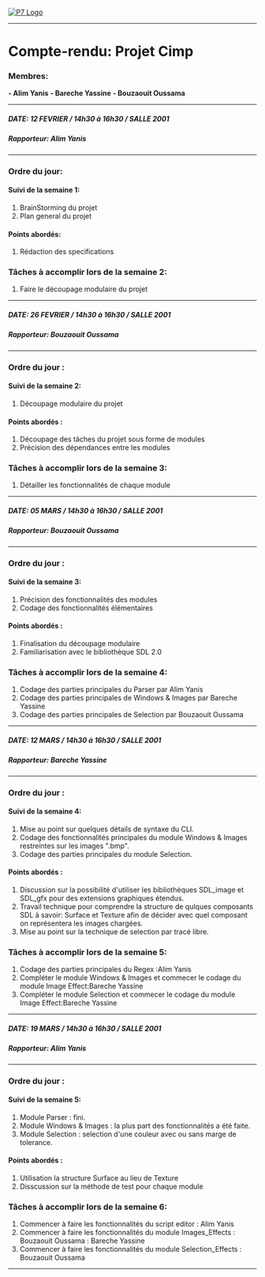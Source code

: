 [![P7 Logo](http://www.ciup.fr/wp-content/uploads/2013/10/Universit%C3%A9-Paris-Diderot.jpg "P7 Logo")](http://www.ciup.fr/wp-content/uploads/2013/10/Universit%C3%A9-Paris-Diderot.jpg "P7 Logo")

------------


# Compte-rendu: Projet Cimp
### Membres:  
**- Alim Yanis**
**- Bareche Yassine**
**- Bouzaouit Oussama**

------------


##### DATE: 12 FEVRIER / 14h30 à 16h30 / SALLE 2001
##### Rapporteur: Alim Yanis

------------


### Ordre du jour:
#### Suivi de la semaine 1: 
1. BrainStorming du projet
2. Plan general du projet

#### Points abordés: 
1. Rédaction des specifications

### Tâches à accomplir lors de la semaine 2:
1. Faire le découpage modulaire du projet




------------


##### DATE: 26 FEVRIER / 14h30 à 16h30 / SALLE 2001
##### Rapporteur: Bouzaouit Oussama

------------


### Ordre du jour :
#### Suivi de la semaine 2: 
1. Découpage modulaire du projet

#### Points abordés  : 
1. Découpage des tâches du projet sous forme de modules
2. Précision des dépendances entre les modules

### Tâches à accomplir lors de la semaine 3:
1. Détailler les fonctionnalités de chaque module




------------


##### DATE: 05 MARS / 14h30 à 16h30 / SALLE 2001
##### Rapporteur: Bouzaouit Oussama

------------


### Ordre du jour :
#### Suivi de la semaine 3:
1. Précision des fonctionnalités des modules
2. Codage des fonctionnalités élémentaires

#### Points abordés  : 
1. Finalisation du découpage modulaire
2. Familiarisation avec le bibliothèque SDL 2.0

### Tâches à accomplir lors de la semaine 4:
1. Codage des parties principales du Parser par Alim Yanis
2. Codage des parties principales de Windows & Images par Bareche Yassine
3. Codage des parties principales de Selection par Bouzaouit Oussama

------------


##### DATE: 12 MARS / 14h30 à 16h30 / SALLE 2001
##### Rapporteur: Bareche Yassine

------------


### Ordre du jour :
#### Suivi de la semaine 4:
1. Mise au point sur quelques détails de syntaxe du CLI.
2. Codage des fonctionnalités principales du module Windows & Images restreintes sur les images ".bmp".
3. Codage des parties principales du module Selection.

#### Points abordés  : 
1. Discussion sur la possibilité d'utiliser les bibliothèques SDL_image et SDL_gfx pour des extensions graphiques étendus.
2. Travail technique pour comprendre la structure de qulques composants SDL à savoir: Surface et Texture afin de décider avec quel composant on représentera les images chargées.
3. Mise au point sur la technique de selection par tracé libre.

### Tâches à accomplir lors de la semaine 5:
1. Codage des parties principales du Regex :Alim Yanis
2. Compléter le module Windows & Images et commecer le codage du module Image Effect:Bareche Yassine
3. Compléter le module Selection et commecer le codage du module Image Effect:Bareche Yassine


------------


##### DATE: 19 MARS / 14h30 à 16h30 / SALLE 2001
##### Rapporteur: Alim Yanis

------------


### Ordre du jour :
#### Suivi de la semaine 5:
1. Module Parser : fini. 
2. Module Windows & Images : la plus part des fonctionnalités a été faite.
3. Module Selection : selection d'une couleur avec ou sans marge de tolerance.

#### Points abordés  : 
1. Utilisation la structure Surface au lieu de Texture
2. Disscussion sur la méthode de test pour chaque module

### Tâches à accomplir lors de la semaine 6:
1. Commencer à faire les fonctionnalités du script editor : Alim Yanis
2. Commencer à faire les fonctionnalités du module Images_Effects : Bouzaouit Oussama : Bareche Yassine
3. Commencer à faire les fonctionnalités du module Selection_Effects : Bouzaouit Oussama

------------

